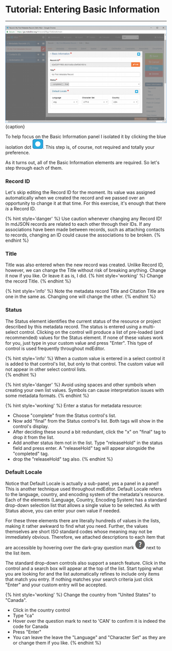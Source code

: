 # Tutorial: Entering Basic Information
---

![Edit Window - Main - Basic Information](/assets/get-started/edit-window-main-basic.png){caption}

To help focus on the <span class="md-panel">Basic Information</span> panel I isolated it by clicking the blue isolation dot ![](/assets/bullets/isolation-dot.png). This step is, of course, not required and totally your preference. 

As it turns out, all of the <span class="md-panel">Basic Information</span> elements are required.  So let's step through each of them. 

### Record ID <i class="fa fa-asterisk required" title="Required"> </i>

Let's skip editing the <span class="md-element">Record ID</span> for the moment.  Its value was assigned automatically when we created the record and we passed over an opportunity to change it at that time.  For this exercise, it's enough that there *is* a <span class="md-element">Record ID</span>.

{% hint style='danger' %}
  Use caution whenever changing any <span class="md-element">Record ID</span>!  In mdJSON records are related to each other through their IDs.  If any associations have been made between records, such as attaching contacts to records, changing an ID could cause the associations to be broken.
{% endhint %}

### Title <i class="fa fa-asterisk required" title="Required"> </i>

<span class="md-element">Title</span> was also entered when the new record was created.  Unlike <span class="md-element">Record ID</span>, however, we can change the <span class="md-element">Title</span> without risk of breaking anything.  Change it now if you like.  Or leave it as is, I did. 
{% hint style='working' %}
   Change the record Title.
{% endhint %}

{% hint style='info' %}
  Note the metadata record <span class="md-element">Title</span> and <span class="md-panel">Citation</span> <span class="md-element">Title</span> are one in the same as.  Changing one will change the other.
{% endhint %}

### Status <i class="fa fa-asterisk required" title="Required"> </i>

The <span class="md-element">Status</span> element identifies the current status of the resource or project described by this metadata record.  The status is entered using a multi-select control.  Clicking on the control will produce a list of pre-loaded (and recommended) values for the <span class="md-element">Status</span> element.  If none of these values work for you, just type in your custom value and press "Enter". This type of control is used frequently throughout mdEditor.

{% hint style='info' %}
  When a custom value is entered in a select control it is added to that control's list, but only to that control.  The custom value will not appear in other select control lists.  
{% endhint %}

{% hint style='danger' %}
Avoid using spaces and other symbols when creating your own list values.  Symbols can cause interpretation issues with some metadata formats.
{% endhint %}

{% hint style='working' %}
  Enter a status for metadata resource:
  * Choose "complete" from the <span class="md-element">Status</span> control's list. 
  * Now add "final" from the <span class="md-element">Status</span> control's list.  Both tags will show in the control's display.
  * After deciding these sound a bit redundant, click the "x" on "final" tag to drop it from the list. 
  * Add another status item not in the list.  Type "releaseHold" in the status field and press enter.  A "releaseHold" tag will appear alongside the "completed" tag.
  * drop the "releaseHold" tag also.
{% endhint %}

### Default Locale <i class="fa fa-asterisk required" title="Required"> </i>

Notice that <span class="md-panel">Default Locale</span> is actually a sub-panel, yes a panel in a panel!  This is another technique used throughout mdEditor.  <span class="md-panel">Default Locale</span> refers to the language, country, and encoding system of the metadata's resource.  Each of the elements (<span class="md-element">Language</span>, <span class="md-element">Country</span>, <span class="md-element">Encoding System</span>) has a standard drop-down selection list that allows a single value to be selected.  As with <span class="md-element">Status</span> above, you can enter your own value if needed.  

For these three elements there are literally hundreds of values in the lists, making it rather awkward to find what you need.  Further, the values themselves are short ISO standard codes whose meaning may not be immediately obvious.  Therefore, we attached descriptions to each item that are accessible by hovering over the dark-gray question mark ![](/assets/bullets/question-dark.png) next to the list item.  

The standard drop-down controls also support a search feature.  Click in the control and a search box will appear at the top of the list. Start typing what you are looking for and the list automatically refines to include only items that match you entry.  If nothing matches your search criteria just click "Enter" and your custom entry will be accepted.

{% hint style='working' %}
  Change the country from "United States" to "Canada".
  * Click in the country control
  * Type "ca"
  * Hover over the question mark to next to 'CAN' to confirm it is indeed the code for Canada
  * Press "Enter"
  * You can leave the leave the "Language" and "Character Set" as they are or change them if you like.
{% endhint %}
